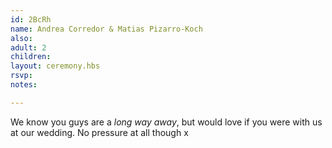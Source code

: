 ```yaml
---
id: 2BcRh
name: Andrea Corredor & Matias Pizarro-Koch
also:
adult: 2
children:
layout: ceremony.hbs
rsvp:
notes:

---
```


We know you guys are a _long way away_, but would love if you were with us at our wedding. No pressure at all though x
